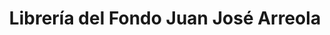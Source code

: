 ---
title: "Librería del Fondo Juan José Arreola"
url: /ciudad-de-mexico/libreria-del-fondo-juan-jose-arreola/
shop: Bücher
---